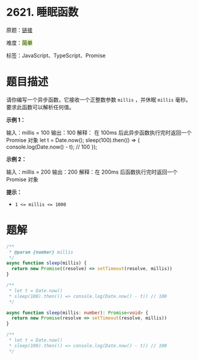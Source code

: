 # 2621. 睡眠函数

原题：[链接](https://leetcode.cn/problems/sleep/)

难度：<font style="background:#DBF1B7;color:#2A4200">简单</font>

标签：JavaScript、TypeScript、Promise



# 题目描述


请你编写一个异步函数，它接收一个正整数参数 `millis` ，并休眠 `millis` 毫秒。要求此函数可以解析任何值。



**示例 1：**

输入：millis = 100
输出：100
解释：
在 100ms 后此异步函数执行完时返回一个 Promise 对象
let t = Date.now();
sleep(100).then(() => {
  console.log(Date.now() - t); // 100
});

**示例 2：**

输入：millis = 200
输出：200
解释：在 200ms 后函数执行完时返回一个 Promise 对象



**提示：**

+ `1 <= millis <= 1000`



# 题解


```javascript
/**
 * @param {number} millis
 */
async function sleep(millis) {
  return new Promise((resolve) => setTimeout(resolve, millis))
}

/**
 * let t = Date.now()
 * sleep(100).then(() => console.log(Date.now() - t)) // 100
 */
```

```typescript
async function sleep(millis: number): Promise<void> {
  return new Promise(resolve => setTimeout(resolve, millis))
}

/**
 * let t = Date.now()
 * sleep(100).then(() => console.log(Date.now() - t)) // 100
 */
```





